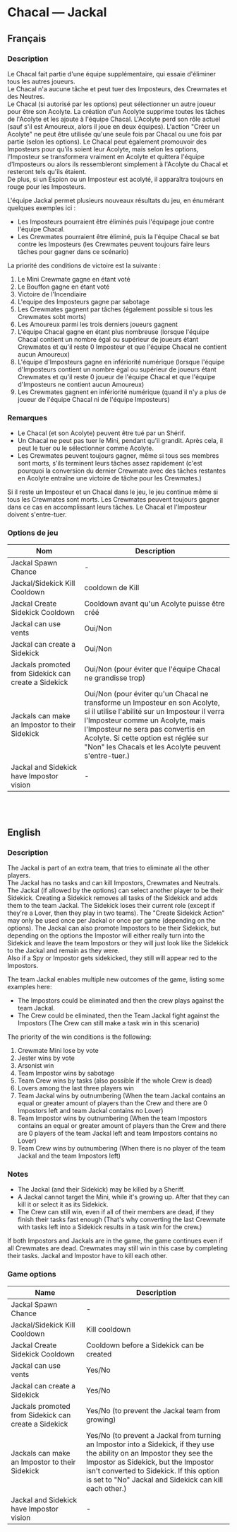 # Chacal — Jackal

## Français

### Description

Le Chacal fait partie d'une équipe supplémentaire, qui essaie d'éliminer tous les autres joueurs.<br>
Le Chacal n'a aucune tâche et peut tuer des Imposteurs, des Crewmates et des Neutres.<br>
Le Chacal (si autorisé par les options) peut sélectionner un autre joueur pour être son Acolyte. La création d'un Acolyte supprime toutes les tâches de l'Acolyte et les ajoute à l'équipe Chacal. L'Acolyte perd son rôle actuel (sauf s'il est Amoureux, alors il joue en deux équipes). L'action "Créer un Acolyte" ne peut être utilisée qu'une seule fois par Chacal ou une fois par partie (selon les options). Le Chacal peut également promouvoir des Imposteurs pour qu'ils soient leur Acolyte, mais selon les options, l'Imposteur se transformera vraiment en Acolyte et quittera l'équipe d'Imposteurs ou alors ils ressembleront simplement à l'Acolyte du Chacal et resteront tels qu'ils étaient.<br>
De plus, si un Espion ou un Imposteur est acolyté, il apparaîtra toujours en rouge pour les Imposteurs.

L'équipe Jackal permet plusieurs nouveaux résultats du jeu, en énumérant quelques exemples ici :

* Les Imposteurs pourraient être éliminés puis l'équipage joue contre l'équipe Chacal.
* Les Crewmates pourraient être éliminé, puis la l'équipe Chacal se bat contre les Imposteurs (les Crewmates peuvent toujours faire leurs tâches pour gagner dans ce scénario)

La priorité des conditions de victoire est la suivante :

1. Le Mini Crewmate gagne en étant voté
2. Le Bouffon gagne en étant voté
3. Victoire de l'Incendiaire
4. L'equipe des Imposteurs gagne par sabotage
5. Les Crewmates gagnent par tâches (également possible si tous les Crewmates sobt morts)
6. Les Amoureux parmi les trois derniers joueurs gagnent
7. L'équipe Chacal gagne en étant plus nombreuse (lorsque l'équipe Chacal contient un nombre égal ou supérieur de joueurs étant Crewmates et qu'il reste 0 Imposteur et que l'équipe Chacal ne contient aucun Amoureux)
8. L'équipe d'Imposteurs gagne en infériorité numérique (lorsque l'équipe d'Imposteurs contient un nombre égal ou supérieur de joueurs étant Crewmates et qu'il reste 0 joueur de l'équipe Chacal et que l'équipe d'Imposteurs ne contient aucun Amoureux)
9. Les Crewmates gagnent en infériorité numérique (quand il n'y a plus de joueur de l'équipe Chacal ni de l'équipe Imposteurs)

### Remarques

* Le Chacal (et son Acolyte) peuvent être tué par un Shérif.
* Un Chacal ne peut pas tuer le Mini, pendant qu'il grandit. Après cela, il peut le tuer ou le sélectionner comme Acolyte.
* Les Crewmates peuvent toujours gagner, même si tous ses membres sont morts, s'ils terminent leurs tâches assez rapidement (c'est pourquoi la conversion du dernier Crewmate avec des tâches restantes en Acolyte entraîne une victoire de tâche pour les Crewmates.)

Si il reste un Imposteur et un Chacal dans le jeu, le jeu continue même si tous les Crewmates sont morts. Les Crewmates peuvent toujours gagner dans ce cas en accomplissant leurs tâches. Le Chacal et l'Imposteur doivent s'entre-tuer.

### Options de jeu

| Nom | Description |
| -------------- | --------------------- |
| Jackal Spawn Chance | - |
| Jackal/Sidekick Kill Cooldown | cooldown de Kill |
| Jackal Create Sidekick Cooldown | Cooldown avant qu'un Acolyte puisse être créé |
| Jackal can use vents | Oui/Non |
| Jackal can create a Sidekick | Oui/Non |
| Jackals promoted from Sidekick can create a Sidekick | Oui/Non (pour éviter que l'équipe Chacal ne grandisse trop) |
| Jackals can make an Impostor to their Sidekick | Oui/Non (pour éviter qu'un Chacal ne transforme un Imposteur en son Acolyte, si il utilise l'abilité sur un Imposteur il verra l'Imposteur comme un Acolyte, mais l'Imposteur ne sera pas convertis en Acolyte. Si cette option est réglée sur "Non" les Chacals et les Acolyte peuvent s'entre-tuer.) |
| Jackal and Sidekick have Impostor vision | - |

<br><br>

## English

### Description

The Jackal is part of an extra team, that tries to eliminate all the other players.<br>
The Jackal has no tasks and can kill Impostors, Crewmates and Neutrals.<br>
The Jackal (if allowed by the options) can select another player to be their Sidekick. Creating a Sidekick removes all tasks of the Sidekick and adds them to the team Jackal. The Sidekick loses their current role (except if they're a Lover, then they play in two teams). The "Create Sidekick Action" may only be used once per Jackal or once per game (depending on the options). The Jackal can also promote Impostors to be their Sidekick, but depending on the options the Impostor will either really turn into the Sidekick and leave the team Impostors or they will just look like the Sidekick to the Jackal and remain as they were.<br>
Also if a Spy or Impostor gets sidekicked, they still will appear red to the Impostors.

The team Jackal enables multiple new outcomes of the game, listing some examples here:

* The Impostors could be eliminated and then the crew plays against the team Jackal.
* The Crew could be eliminated, then the Team Jackal fight against the Impostors (The Crew can still make a task win in this scenario)

The priority of the win conditions is the following:

1. Crewmate Mini lose by vote
2. Jester wins by vote
3. Arsonist win
4. Team Impostor wins by sabotage
5. Team Crew wins by tasks (also possible if the whole Crew is dead)
6. Lovers among the last three players win
7. Team Jackal wins by outnumbering (When the team Jackal contains an equal or greater amount of players than the Crew and there are 0 Impostors left and team Jackal contains no Lover)
8. Team Impostor wins by outnumbering (When the team Impostors contains an equal or greater amount of players than the Crew and there are 0 players of the team Jackal left and team Impostors contains no Lover)
9. Team Crew wins by outnumbering (When there is no player of the team Jackal and the team Impostors left)

### Notes

* The Jackal (and their Sidekick) may be killed by a Sheriff.
* A Jackal cannot target the Mini, while it's growing up. After that they can kill it or select it as its Sidekick.
* The Crew can still win, even if all of their members are dead, if they finish their tasks fast enough (That's why converting the last Crewmate with tasks left into a Sidekick results in a task win for the crew.)

If both Impostors and Jackals are in the game, the game continues even if all Crewmates are dead. Crewmates may still win in this case by completing their tasks. Jackal and Impostor have to kill each other.

### Game options

| Name | Description |
| -------------- | --------------------- |
| Jackal Spawn Chance | - |
| Jackal/Sidekick Kill Cooldown | Kill cooldown |
| Jackal Create Sidekick Cooldown | Cooldown before a Sidekick can be created |
| Jackal can use vents | Yes/No |
| Jackal can create a Sidekick | Yes/No |
| Jackals promoted from Sidekick can create a Sidekick | Yes/No (to prevent the Jackal team from growing) |
| Jackals can make an Impostor to their Sidekick | Yes/No (to prevent a Jackal from turning an Impostor into a Sidekick, if they use the ability on an Impostor they see the Impostor as Sidekick, but the Impostor isn't converted to Sidekick. If this option is set to "No" Jackal and Sidekick can kill each other.) |
| Jackal and Sidekick have Impostor vision | - |